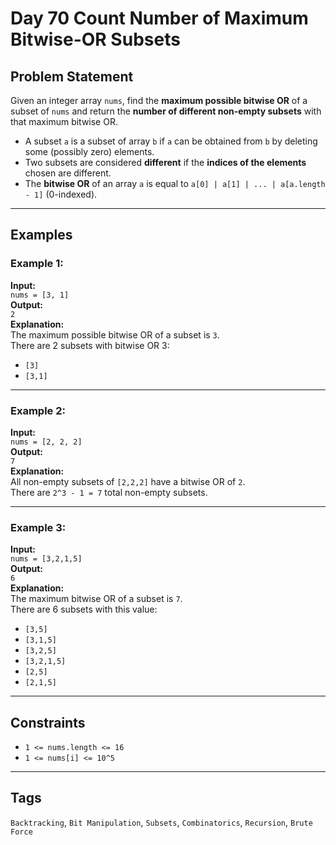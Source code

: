 # Day 70 Count Number of Maximum Bitwise-OR Subsets

## Problem Statement

Given an integer array `nums`, find the **maximum possible bitwise OR** of a subset of `nums` and return the **number of different non-empty subsets** with that maximum bitwise OR.

- A subset `a` is a subset of array `b` if `a` can be obtained from `b` by deleting some (possibly zero) elements.
- Two subsets are considered **different** if the **indices of the elements** chosen are different.
- The **bitwise OR** of an array `a` is equal to `a[0] | a[1] | ... | a[a.length - 1]` (0-indexed).

---

## Examples

### Example 1:
**Input:**  
`nums = [3, 1]`  
**Output:**  
`2`  
**Explanation:**  
The maximum possible bitwise OR of a subset is `3`.  
There are 2 subsets with bitwise OR 3:
- `[3]`
- `[3,1]`

---

### Example 2:
**Input:**  
`nums = [2, 2, 2]`  
**Output:**  
`7`  
**Explanation:**  
All non-empty subsets of `[2,2,2]` have a bitwise OR of `2`.  
There are `2^3 - 1 = 7` total non-empty subsets.

---

### Example 3:
**Input:**  
`nums = [3,2,1,5]`  
**Output:**  
`6`  
**Explanation:**  
The maximum bitwise OR of a subset is `7`.  
There are 6 subsets with this value:
- `[3,5]`
- `[3,1,5]`
- `[3,2,5]`
- `[3,2,1,5]`
- `[2,5]`
- `[2,1,5]`

---

## Constraints

- `1 <= nums.length <= 16`
- `1 <= nums[i] <= 10^5`

---

## Tags

`Backtracking`, `Bit Manipulation`, `Subsets`, `Combinatorics`, `Recursion`, `Brute Force`
